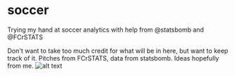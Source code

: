 # soccer
Trying my hand at soccer analytics with help from @statsbomb and @FCrSTATS 

Don't want to take too much credit for what will be in here, but want to keep track of it. Pitches from FCrSTATS, data from statsbomb. Ideas hopefully from me.
![alt text](https://raw.githubusercontent.com/statsbomb/open-data/master/img/statsbomb-logo.jpg)
